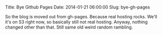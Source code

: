 Title: Bye Github Pages
Date: 2014-01-21 06:00:00
Slug: bye-gh-pages

So the blog is moved out from gh-pages. Because real hosting rocks. We'll it's on S3 right now, so basically still not real hosting. Anyway, nothing changed other than that. Still same old weird random rambling.
